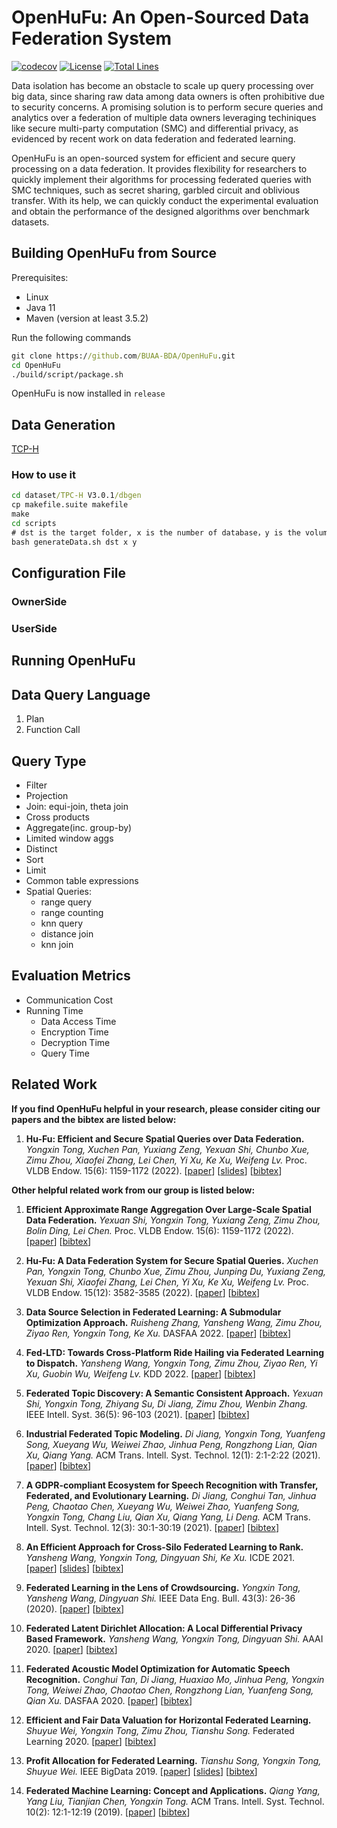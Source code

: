# OpenHuFu: An Open-Sourced Data Federation System

[![codecov](https://codecov.io/gh/BUAA-BDA/OpenHuFu/branch/main/graph/badge.svg?token=QJBEGGNL2P)](https://codecov.io/gh/BUAA-BDA/OpenHuFu)
[![License](https://img.shields.io/badge/license-Apache%202-4EB1BA.svg)](https://www.apache.org/licenses/LICENSE-2.0.html)
[![Total Lines](https://tokei.rs/b1/github/BUAA-BDA/OpenHuFu?category=lines)](https://github.com/BUAA-BDA/OpenHuFu)

Data isolation has become an obstacle to scale up query processing over big data, since sharing raw data among data owners is often prohibitive due to security concerns. A promising solution is to perform secure queries and analytics over a federation of multiple data owners leveraging techiniques like secure multi-party computation (SMC) and differential privacy, as evidenced by recent work on data federation and federated learning. 

OpenHuFu is an open-sourced system for efficient and secure query processing on a data federation.
It provides flexibility for researchers to quickly implement their algorithms for processing federated queries with SMC techniques, such as secret sharing, garbled circuit and oblivious transfer.
With its help, we can quickly conduct the experimental evaluation and obtain the performance of the designed algorithms over benchmark datasets.

## Building OpenHuFu from Source

Prerequisites:

- Linux
- Java 11
- Maven (version at least 3.5.2)

Run the following commands

```cmd
git clone https://github.com/BUAA-BDA/OpenHuFu.git
cd OpenHuFu
./build/script/package.sh
```

OpenHuFu is now installed in `release`


## Data Generation

[TCP-H](https://www.tpc.org/tpch/)
### How to use it
```cmd
cd dataset/TPC-H V3.0.1/dbgen
cp makefile.suite makefile
make
cd scripts
# dst is the target folder, x is the number of database，y is the volume of each database
bash generateData.sh dst x y
```

## Configuration File
### OwnerSide

### UserSide


## Running OpenHuFu




## Data Query Language

1. Plan
2. Function Call

## Query Type

* Filter
* Projection
* Join: equi-join, theta join 
* Cross products
* Aggregate(inc. group-by)
* Limited window aggs
* Distinct
* Sort
* Limit
* Common table expressions
* Spatial Queries:
  * range query
  * range counting
  * knn query
  * distance join
  * knn join

## Evaluation Metrics

* Communication Cost
* Running Time
  * Data Access Time
  * Encryption Time
  * Decryption Time
  * Query Time

## Related Work

**If you find OpenHuFu helpful in your research, please consider citing our papers and the bibtex are listed below:**

1. **Hu-Fu: Efficient and Secure Spatial Queries over Data Federation.**
*Yongxin Tong, Xuchen Pan, Yuxiang Zeng, Yexuan Shi, Chunbo Xue, Zimu Zhou, Xiaofei Zhang, Lei Chen, Yi Xu, Ke Xu, Weifeng Lv.* Proc. VLDB Endow. 15(6): 1159-1172 (2022). \[[paper](https://www.vldb.org/pvldb/vol15/p1159-tong.pdf)\] \[[slides](http://yongxintong.group/static/paper/2018/VLDB2018_A%20Unified%20Approach%20to%20Route%20Planning%20for%20Shared%20Mobility_Slides.pptx)\] \[[bibtex](https://dblp.org/rec/journals/pvldb/TongPZSXZZCXXL22.html?view=bibtex)\]

**Other helpful related work from our group is listed below:**

1. **Efficient Approximate Range Aggregation Over Large-Scale Spatial Data Federation.**
*Yexuan Shi, Yongxin Tong, Yuxiang Zeng, Zimu Zhou, Bolin Ding, Lei Chen.* Proc. VLDB Endow. 15(6): 1159-1172 (2022). \[[paper](https://hufudb.com/static/paper/2022/TKDE2022_Efficient%20Approximate%20Range%20Aggregation%20over%20Large-scale%20Spatial%20Data%20Federation.pdf)\] \[[bibtex](https://dblp.org/rec/journals/tkde/ShiTZZDC23.html?view=bibtex)\]

1. **Hu-Fu: A Data Federation System for Secure Spatial Queries.**
*Xuchen Pan, Yongxin Tong, Chunbo Xue, Zimu Zhou, Junping Du, Yuxiang Zeng, Yexuan Shi, Xiaofei Zhang, Lei Chen, Yi Xu, Ke Xu, Weifeng Lv.* Proc. VLDB Endow. 15(12): 3582-3585 (2022). \[[paper](https://www.vldb.org/pvldb/vol15/p3582-tong.pdf)\] \[[bibtex](https://dblp.org/rec/journals/pvldb/PanTXZDZSZCXXL22.html?view=bibtex)\]

1. **Data Source Selection in Federated Learning: A Submodular Optimization Approach.**
*Ruisheng Zhang, Yansheng Wang, Zimu Zhou, Ziyao Ren, Yongxin Tong, Ke Xu.* DASFAA 2022. \[[paper](https://doi.org/10.1007/978-3-031-00126-0_43)\] \[[bibtex](https://dblp.org/rec/conf/dasfaa/ZhangWZRTX22.html?view=bibtex)\]

1. **Fed-LTD: Towards Cross-Platform Ride Hailing via Federated Learning to Dispatch.**
*Yansheng Wang, Yongxin Tong, Zimu Zhou, Ziyao Ren, Yi Xu, Guobin Wu, Weifeng Lv.* KDD 2022. \[[paper](https://doi.org/10.1145/3534678.3539047)\] \[[bibtex](https://dblp.org/rec/conf/kdd/WangTZRXWL22.html?view=bibtex)\]

1. **Federated Topic Discovery: A Semantic Consistent Approach.**
*Yexuan Shi, Yongxin Tong, Zhiyang Su, Di Jiang, Zimu Zhou, Wenbin Zhang.* IEEE Intell. Syst. 36(5): 96-103 (2021). \[[paper](https://doi.org/10.1109/MIS.2020.3033459)\] \[[bibtex](https://dblp.org/rec/journals/expert/ShiTSJZZ21.html?view=bibtex)\]

1. **Industrial Federated Topic Modeling.**
*Di Jiang, Yongxin Tong, Yuanfeng Song, Xueyang Wu, Weiwei Zhao, Jinhua Peng, Rongzhong Lian, Qian Xu, Qiang Yang.* ACM Trans. Intell. Syst. Technol. 12(1): 2:1-2:22 (2021). \[[paper](https://doi.org/10.1145/3418283)\] \[[bibtex](https://dblp.org/rec/journals/tist/JiangTSWZPLXY21.html?view=bibtex)\]

1. **A GDPR-compliant Ecosystem for Speech Recognition with Transfer, Federated, and Evolutionary Learning.**
*Di Jiang, Conghui Tan, Jinhua Peng, Chaotao Chen, Xueyang Wu, Weiwei Zhao, Yuanfeng Song, Yongxin Tong, Chang Liu, Qian Xu, Qiang Yang, Li Deng.* ACM Trans. Intell. Syst. Technol. 12(3): 30:1-30:19 (2021). \[[paper](https://doi.org/10.1145/3447687)\] \[[bibtex](https://dblp.org/rec/journals/tist/JiangTPCWZSTLXY21.html?view=bibtex)\]

1. **An Efficient Approach for Cross-Silo Federated Learning to Rank.**
*Yansheng Wang, Yongxin Tong, Dingyuan Shi, Ke Xu.* ICDE 2021. \[[paper](https://doi.org/10.1109/ICDE51399.2021.00102)\] \[[slides](https://hufudb.com/static/paper/2021/ICDE2021_An%20Efficient%20Approach%20for%20Cross-Silo%20Federated%20Learning%20to%20Rank.pptx)\] \[[bibtex](https://dblp.org/rec/conf/icde/WangTS021.html?view=bibtex)\]

1. **Federated Learning in the Lens of Crowdsourcing.**
*Yongxin Tong, Yansheng Wang, Dingyuan Shi.* IEEE Data Eng. Bull. 43(3): 26-36 (2020). \[[paper](http://sites.computer.org/debull/A20sept/p26.pdf)\] \[[bibtex](https://dblp.org/rec/journals/debu/TongWS20.html?view=bibtex)\]

1. **Federated Latent Dirichlet Allocation: A Local Differential Privacy Based Framework.**
*Yansheng Wang, Yongxin Tong, Dingyuan Shi.* AAAI 2020. \[[paper](https://ojs.aaai.org/index.php/AAAI/article/view/6096)\] \[[bibtex](https://dblp.org/rec/conf/aaai/WangTS20.html?view=bibtex)\]

1. **Federated Acoustic Model Optimization for Automatic Speech Recognition.**
*Conghui Tan, Di Jiang, Huaxiao Mo, Jinhua Peng, Yongxin Tong, Weiwei Zhao, Chaotao Chen, Rongzhong Lian, Yuanfeng Song, Qian Xu.* DASFAA 2020. \[[paper](https://doi.org/10.1007/978-3-030-59419-0_54)\] \[[bibtex](https://dblp.org/rec/conf/dasfaa/TanJMPTZCLSX20.html?view=bibtex)\]

1. **Efficient and Fair Data Valuation for Horizontal Federated Learning.**
*Shuyue Wei, Yongxin Tong, Zimu Zhou, Tianshu Song.* Federated Learning 2020. \[[paper](https://doi.org/10.1007/978-3-030-63076-8_10)\] \[[bibtex](https://dblp.org/rec/series/lncs/WeiTZS20.html?view=bibtex)\]

1. **Profit Allocation for Federated Learning.**
*Tianshu Song, Yongxin Tong, Shuyue Wei.* IEEE BigData 2019. \[[paper](https://doi.org/10.1109/BigData47090.2019.9006327)\] \[[slides](https://hufudb.com/static/paper/2019/BigData2019_Profit%20Allocation%20for%20Federated%20Learning_Slides.pptx)\] \[[bibtex](https://dblp.org/rec/conf/bigdataconf/SongTW19.html?view=bibtex)\]

1. **Federated Machine Learning: Concept and Applications.**
*Qiang Yang, Yang Liu, Tianjian Chen, Yongxin Tong.* ACM Trans. Intell. Syst. Technol. 10(2): 12:1-12:19 (2019). \[[paper](https://doi.org/10.1145/3298981)\] \[[bibtex](https://dblp.org/rec/journals/tist/YangLCT19.html?view=bibtex)\]


